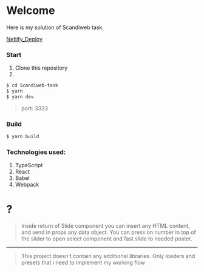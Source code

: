 # Welcome

Here is my solution of Scandiweb task.

[Netlify_Deploy](https://k-gorod-scandiweb-task.netlify.app/)

### Start

1. Clone this repository
2. 
```sh
$ cd Scandiweb-task
$ yarn
$ yarn dev
```
> port: 3333

### Build

```sh
$ yarn build
```

### Technologies used: 

1. TypeScript
2. React
3. Babel
4. Webpack

# ?

> Inside return of Slide component you can insert any HTML content, and send in props any data object.
> You can press on number in top of the slider to open select component and fast slide to needed poster.

---

> This project doesn't contain any additional libraries. Only loaders and presets that i need to implement my working flow 

